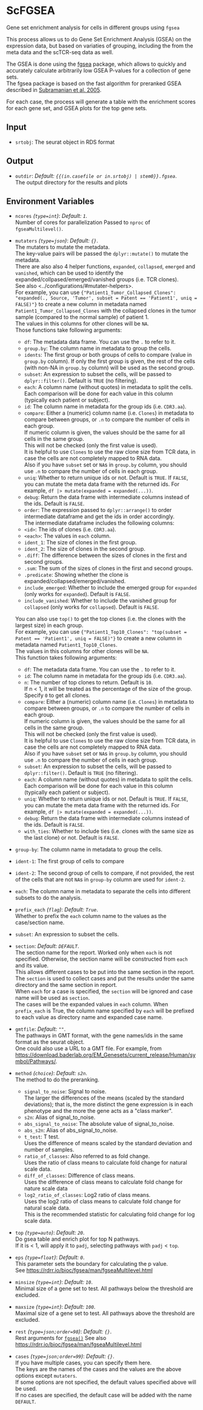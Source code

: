 # ScFGSEA

Gene set enrichment analysis for cells in different groups using `fgsea`

This process allows us to do Gene Set Enrichment Analysis (GSEA) on the expression data,
but based on variaties of grouping, including the from the meta data and the
scTCR-seq data as well.<br />

The GSEA is done using the
[fgsea](https://bioconductor.org/packages/release/bioc/html/fgsea.html) package,
which allows to quickly and accurately calculate arbitrarily low GSEA P-values
for a collection of gene sets.<br />
The fgsea package is based on the fast algorithm for preranked GSEA described in
[Subramanian et al. 2005](https://www.pnas.org/content/102/43/15545).<br />

For each case, the process will generate a table with the enrichment scores for
each gene set, and GSEA plots for the top gene sets.<br />

## Input

- `srtobj`:
    The seurat object in RDS format

## Output

- `outdir`: *Default: `{{(in.casefile or in.srtobj) | stem0}}.fgsea`*. <br />
    The output directory for the results and plots

## Environment Variables

- `ncores` *(`type=int`)*: *Default: `1`*. <br />
    Number of cores for parallelization
    Passed to `nproc` of `fgseaMultilevel()`.<br />
- `mutaters` *(`type=json`)*: *Default: `{}`*. <br />
    The mutaters to mutate the metadata.<br />
    The key-value pairs will be passed the `dplyr::mutate()` to mutate the metadata.<br />
    There are also also 4 helper functions, `expanded`, `collapsed`, `emerged` and `vanished`,
    which can be used to identify the expanded/collpased/emerged/vanished groups (i.e. TCR clones).<br />
    See also <../configurations/#mutater-helpers>.<br />
    For example, you can use
    `{"Patient1_Tumor_Collapsed_Clones": "expanded(., Source, 'Tumor', subset = Patent == 'Patient1', uniq = FALSE)"}`
    to create a new column in metadata named `Patient1_Tumor_Collapsed_Clones`
    with the collapsed clones in the tumor sample (compared to the normal sample) of patient 1.<br />
    The values in this columns for other clones will be `NA`.<br />
    Those functions take following arguments:<br />
    * `df`: The metadata data frame. You can use the `.` to refer to it.<br />
    * `group.by`: The column name in metadata to group the cells.<br />
    * `idents`: The first group or both groups of cells to compare (value in `group.by` column). If only the first group is given, the rest of the cells (with non-NA in `group.by` column) will be used as the second group.<br />
    * `subset`: An expression to subset the cells, will be passed to `dplyr::filter()`. Default is `TRUE` (no filtering).<br />
    * `each`: A column name (without quotes) in metadata to split the cells.<br />
    Each comparison will be done for each value in this column (typically each patient or subject).<br />
    * `id`: The column name in metadata for the group ids (i.e. `CDR3.aa`).<br />
    * `compare`: Either a (numeric) column name (i.e. `Clones`) in metadata to compare between groups, or `.n` to compare the number of cells in each group.<br />
    If numeric column is given, the values should be the same for all cells in the same group.<br />
    This will not be checked (only the first value is used).<br />
    It is helpful to use `Clones` to use the raw clone size from TCR data, in case the cells are not completely mapped to RNA data.<br />
    Also if you have `subset` set or `NA`s in `group.by` column, you should use `.n` to compare the number of cells in each group.<br />
    * `uniq`: Whether to return unique ids or not. Default is `TRUE`. If `FALSE`, you can mutate the meta data frame with the returned ids. For example, `df |> mutate(expanded = expanded(...))`.<br />
    * `debug`: Return the data frame with intermediate columns instead of the ids. Default is `FALSE`.<br />
    * `order`: The expression passed to `dplyr::arrange()` to order intermediate dataframe and get the ids in order accordingly.<br />
    The intermediate dataframe includes the following columns:<br />
    * `<id>`: The ids of clones (i.e. `CDR3.aa`).<br />
    * `<each>`: The values in `each` column.<br />
    * `ident_1`: The size of clones in the first group.<br />
    * `ident_2`: The size of clones in the second group.<br />
    * `.diff`: The difference between the sizes of clones in the first and second groups.<br />
    * `.sum`: The sum of the sizes of clones in the first and second groups.<br />
    * `.predicate`: Showing whether the clone is expanded/collapsed/emerged/vanished.<br />
    * `include_emerged`: Whether to include the emerged group for `expanded` (only works for `expanded`). Default is `FALSE`.<br />
    * `include_vanished`: Whether to include the vanished group for `collapsed` (only works for `collapsed`). Default is `FALSE`.<br />

    You can also use `top()` to get the top clones (i.e. the clones with the largest size) in each group.<br />
    For example, you can use
    `{"Patient1_Top10_Clones": "top(subset = Patent == 'Patient1', uniq = FALSE)"}`
    to create a new column in metadata named `Patient1_Top10_Clones`.<br />
    The values in this columns for other clones will be `NA`.<br />
    This function takes following arguments:<br />
    * `df`: The metadata data frame. You can use the `.` to refer to it.<br />
    * `id`: The column name in metadata for the group ids (i.e. `CDR3.aa`).<br />
    * `n`: The number of top clones to return. Default is `10`.<br />
    If n < 1, it will be treated as the percentage of the size of the group.<br />
    Specify `0` to get all clones.<br />
    * `compare`: Either a (numeric) column name (i.e. `Clones`) in metadata to compare between groups, or `.n` to compare the number of cells in each group.<br />
    If numeric column is given, the values should be the same for all cells in the same group.<br />
    This will not be checked (only the first value is used).<br />
    It is helpful to use `Clones` to use the raw clone size from TCR data, in case the cells are not completely mapped to RNA data.<br />
    Also if you have `subset` set or `NA`s in `group.by` column, you should use `.n` to compare the number of cells in each group.<br />
    * `subset`: An expression to subset the cells, will be passed to `dplyr::filter()`. Default is `TRUE` (no filtering).<br />
    * `each`: A column name (without quotes) in metadata to split the cells.<br />
    Each comparison will be done for each value in this column (typically each patient or subject).<br />
    * `uniq`: Whether to return unique ids or not. Default is `TRUE`. If `FALSE`, you can mutate the meta data frame with the returned ids. For example, `df |> mutate(expanded = expanded(...))`.<br />
    * `debug`: Return the data frame with intermediate columns instead of the ids. Default is `FALSE`.<br />
    * `with_ties`: Whether to include ties (i.e. clones with the same size as the last clone) or not. Default is `FALSE`.<br />

- `group-by`:
    The column name in metadata to group the cells.<br />
- `ident-1`:
    The first group of cells to compare
- `ident-2`:
    The second group of cells to compare, if not provided, the rest of the cells that are not `NA`s in `group-by` column are used for `ident-2`.<br />
- `each`:
    The column name in metadata to separate the cells into different subsets to do the analysis.<br />
- `prefix_each` *(`flag`)*: *Default: `True`*. <br />
    Whether to prefix the `each` column name to the values as the case/section name.<br />
- `subset`:
    An expression to subset the cells.<br />
- `section`: *Default: `DEFAULT`*. <br />
    The section name for the report. Worked only when `each` is not specified. Otherwise, the section name will be constructed from `each` and its value.<br />
    This allows different cases to be put into the same section in the report.<br />
    The `section` is used to collect cases and put the results under the same directory and the same section in report.<br />
    When `each` for a case is specified, the `section` will be ignored and case name will be used as `section`.<br />
    The cases will be the expanded values in `each` column. When `prefix_each` is True, the column name specified by `each` will be prefixed to each value as directory name and expanded case name.<br />
- `gmtfile`: *Default: `""`*. <br />
    The pathways in GMT format, with the gene names/ids in the same format as the seurat object.<br />
    One could also use a URL to a GMT file. For example, from <https://download.baderlab.org/EM_Genesets/current_release/Human/symbol/Pathways/>.<br />
- `method` *(`choice`)*: *Default: `s2n`*. <br />
    The method to do the preranking.<br />
    - `signal_to_noise`:
        Signal to noise.<br />
        The larger the differences of the means (scaled by the standard deviations);
        that is, the more distinct the gene expression is in each phenotype and the more the gene
        acts as a "class marker".<br />
    - `s2n`:
        Alias of signal_to_noise.<br />
    - `abs_signal_to_noise`:
        The absolute value of signal_to_noise.<br />
    - `abs_s2n`:
        Alias of abs_signal_to_noise.<br />
    - `t_test`:
        T test.<br />
        Uses the difference of means scaled by the standard deviation and number of samples.<br />
    - `ratio_of_classes`:
        Also referred to as fold change.<br />
        Uses the ratio of class means to calculate fold change for natural scale data.<br />
    - `diff_of_classes`:
        Difference of class means.<br />
        Uses the difference of class means to calculate fold change for nature scale data
    - `log2_ratio_of_classes`:
        Log2 ratio of class means.<br />
        Uses the log2 ratio of class means to calculate fold change for natural scale data.<br />
        This is the recommended statistic for calculating fold change for log scale data.<br />
- `top` *(`type=auto`)*: *Default: `20`*. <br />
    Do gsea table and enrich plot for top N pathways.<br />
    If it is < 1, will apply it to `padj`, selecting pathways with `padj` < `top`.<br />
- `eps` *(`type=float`)*: *Default: `0`*. <br />
    This parameter sets the boundary for calculating the p value.<br />
    See <https://rdrr.io/bioc/fgsea/man/fgseaMultilevel.html>
- `minsize` *(`type=int`)*: *Default: `10`*. <br />
    Minimal size of a gene set to test. All pathways below the threshold are excluded.<br />
- `maxsize` *(`type=int`)*: *Default: `100`*. <br />
    Maximal size of a gene set to test. All pathways above the threshold are excluded.<br />
- `rest` *(`type=json;order=98`)*: *Default: `{}`*. <br />
    Rest arguments for [`fgsea()`](https://rdrr.io/bioc/fgsea/man/fgsea.html)
    See also <https://rdrr.io/bioc/fgsea/man/fgseaMultilevel.html>
- `cases` *(`type=json;order=99`)*: *Default: `{}`*. <br />
    If you have multiple cases, you can specify them here.<br />
    The keys are the names of the cases and the values are the above options except `mutaters`.<br />
    If some options are not specified, the default values specified above will be used.<br />
    If no cases are specified, the default case will be added with the name `DEFAULT`.<br />

